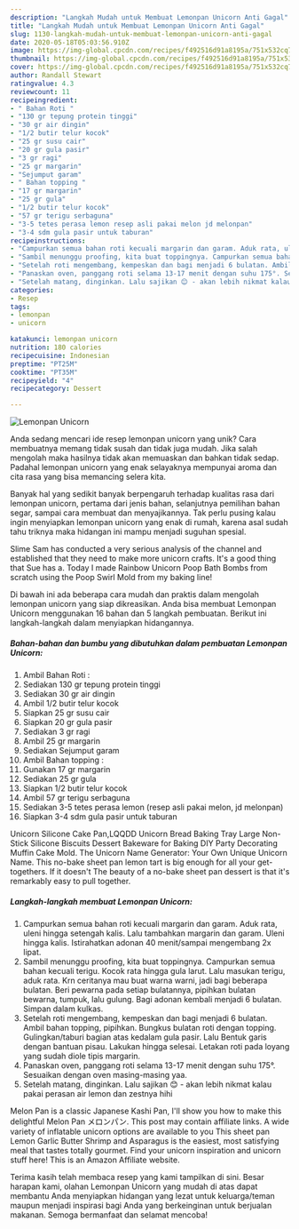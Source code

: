 ```yaml
---
description: "Langkah Mudah untuk Membuat Lemonpan Unicorn Anti Gagal"
title: "Langkah Mudah untuk Membuat Lemonpan Unicorn Anti Gagal"
slug: 1130-langkah-mudah-untuk-membuat-lemonpan-unicorn-anti-gagal
date: 2020-05-18T05:03:56.910Z
image: https://img-global.cpcdn.com/recipes/f492516d91a8195a/751x532cq70/lemonpan-unicorn-foto-resep-utama.jpg
thumbnail: https://img-global.cpcdn.com/recipes/f492516d91a8195a/751x532cq70/lemonpan-unicorn-foto-resep-utama.jpg
cover: https://img-global.cpcdn.com/recipes/f492516d91a8195a/751x532cq70/lemonpan-unicorn-foto-resep-utama.jpg
author: Randall Stewart
ratingvalue: 4.3
reviewcount: 11
recipeingredient:
- " Bahan Roti "
- "130 gr tepung protein tinggi"
- "30 gr air dingin"
- "1/2 butir telur kocok"
- "25 gr susu cair"
- "20 gr gula pasir"
- "3 gr ragi"
- "25 gr margarin"
- "Sejumput garam"
- " Bahan topping "
- "17 gr margarin"
- "25 gr gula"
- "1/2 butir telur kocok"
- "57 gr terigu serbaguna"
- "3-5 tetes perasa lemon resep asli pakai melon jd melonpan"
- "3-4 sdm gula pasir untuk taburan"
recipeinstructions:
- "Campurkan semua bahan roti kecuali margarin dan garam. Aduk rata, uleni hingga setengah kalis. Lalu tambahkan margarin dan garam. Uleni hingga kalis. Istirahatkan adonan 40 menit/sampai mengembang 2x lipat."
- "Sambil menunggu proofing, kita buat toppingnya. Campurkan semua bahan kecuali terigu. Kocok rata hingga gula larut. Lalu masukan terigu, aduk rata. Krn ceritanya mau buat warna warni, jadi bagi beberapa bulatan. Beri pewarna pada setiap bulatannya, pipihkan bulatan bewarna, tumpuk, lalu gulung. Bagi adonan kembali menjadi 6 bulatan. Simpan dalam kulkas."
- "Setelah roti mengembang, kempeskan dan bagi menjadi 6 bulatan. Ambil bahan topping, pipihkan. Bungkus bulatan roti dengan topping. Gulingkan/taburi bagian atas kedalam gula pasir. Lalu Bentuk garis dengan bantuan pisau. Lakukan hingga selesai. Letakan roti pada loyang yang sudah diole tipis margarin."
- "Panaskan oven, panggang roti selama 13-17 menit dengan suhu 175°. Sesuaikan dengan oven masing-masing yaa."
- "Setelah matang, dinginkan. Lalu sajikan 😊 - akan lebih nikmat kalau pakai perasan air lemon dan zestnya hihi"
categories:
- Resep
tags:
- lemonpan
- unicorn

katakunci: lemonpan unicorn 
nutrition: 180 calories
recipecuisine: Indonesian
preptime: "PT25M"
cooktime: "PT35M"
recipeyield: "4"
recipecategory: Dessert

---
```



![Lemonpan Unicorn](https://img-global.cpcdn.com/recipes/f492516d91a8195a/751x532cq70/lemonpan-unicorn-foto-resep-utama.jpg)

Anda sedang mencari ide resep lemonpan unicorn yang unik? Cara membuatnya memang tidak susah dan tidak juga mudah. Jika salah mengolah maka hasilnya tidak akan memuaskan dan bahkan tidak sedap. Padahal lemonpan unicorn yang enak selayaknya mempunyai aroma dan cita rasa yang bisa memancing selera kita.

Banyak hal yang sedikit banyak berpengaruh terhadap kualitas rasa dari lemonpan unicorn, pertama dari jenis bahan, selanjutnya pemilihan bahan segar, sampai cara membuat dan menyajikannya. Tak perlu pusing kalau ingin menyiapkan lemonpan unicorn yang enak di rumah, karena asal sudah tahu triknya maka hidangan ini mampu menjadi suguhan spesial.

Slime Sam has conducted a very serious analysis of the channel and established that they need to make more unicorn crafts. It&#39;s a good thing that Sue has a. Today I made Rainbow Unicorn Poop Bath Bombs from scratch using the Poop Swirl Mold from my baking line!


Di bawah ini ada beberapa cara mudah dan praktis dalam mengolah lemonpan unicorn yang siap dikreasikan. Anda bisa membuat Lemonpan Unicorn menggunakan 16 bahan dan 5 langkah pembuatan. Berikut ini langkah-langkah dalam menyiapkan hidangannya.

<!--inarticleads1-->

##### Bahan-bahan dan bumbu yang dibutuhkan dalam pembuatan Lemonpan Unicorn:

1. Ambil  Bahan Roti :
1. Sediakan 130 gr tepung protein tinggi
1. Sediakan 30 gr air dingin
1. Ambil 1/2 butir telur kocok
1. Siapkan 25 gr susu cair
1. Siapkan 20 gr gula pasir
1. Sediakan 3 gr ragi
1. Ambil 25 gr margarin
1. Sediakan Sejumput garam
1. Ambil  Bahan topping :
1. Gunakan 17 gr margarin
1. Sediakan 25 gr gula
1. Siapkan 1/2 butir telur kocok
1. Ambil 57 gr terigu serbaguna
1. Sediakan 3-5 tetes perasa lemon (resep asli pakai melon, jd melonpan)
1. Siapkan 3-4 sdm gula pasir untuk taburan


Unicorn Silicone Cake Pan,LQQDD Unicorn Bread Baking Tray Large Non-Stick Silicone Biscuits Dessert Bakeware for Baking DIY Party Decorating Muffin Cake Mold. The Unicorn Name Generator: Your Own Unique Unicorn Name. This no-bake sheet pan lemon tart is big enough for all your get-togethers. If it doesn&#39;t The beauty of a no-bake sheet pan dessert is that it&#39;s remarkably easy to pull together. 

<!--inarticleads2-->

##### Langkah-langkah membuat Lemonpan Unicorn:

1. Campurkan semua bahan roti kecuali margarin dan garam. Aduk rata, uleni hingga setengah kalis. Lalu tambahkan margarin dan garam. Uleni hingga kalis. Istirahatkan adonan 40 menit/sampai mengembang 2x lipat.
1. Sambil menunggu proofing, kita buat toppingnya. Campurkan semua bahan kecuali terigu. Kocok rata hingga gula larut. Lalu masukan terigu, aduk rata. Krn ceritanya mau buat warna warni, jadi bagi beberapa bulatan. Beri pewarna pada setiap bulatannya, pipihkan bulatan bewarna, tumpuk, lalu gulung. Bagi adonan kembali menjadi 6 bulatan. Simpan dalam kulkas.
1. Setelah roti mengembang, kempeskan dan bagi menjadi 6 bulatan. Ambil bahan topping, pipihkan. Bungkus bulatan roti dengan topping. Gulingkan/taburi bagian atas kedalam gula pasir. Lalu Bentuk garis dengan bantuan pisau. Lakukan hingga selesai. Letakan roti pada loyang yang sudah diole tipis margarin.
1. Panaskan oven, panggang roti selama 13-17 menit dengan suhu 175°. Sesuaikan dengan oven masing-masing yaa.
1. Setelah matang, dinginkan. Lalu sajikan 😊 - akan lebih nikmat kalau pakai perasan air lemon dan zestnya hihi


Melon Pan is a classic Japanese Kashi Pan, I&#39;ll show you how to make this delightful Melon Pan メロンパン. This post may contain affiliate links. A wide variety of inflatable unicorn options are available to you This sheet pan Lemon Garlic Butter Shrimp and Asparagus is the easiest, most satisfying meal that tastes totally gourmet. Find your unicorn inspiration and unicorn stuff here! This is an Amazon Affiliate website. 

Terima kasih telah membaca resep yang kami tampilkan di sini. Besar harapan kami, olahan Lemonpan Unicorn yang mudah di atas dapat membantu Anda menyiapkan hidangan yang lezat untuk keluarga/teman maupun menjadi inspirasi bagi Anda yang berkeinginan untuk berjualan makanan. Semoga bermanfaat dan selamat mencoba!
